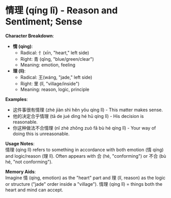 # **情理 (qíng lǐ) - Reason and Sentiment; Sense**

**Character Breakdown**:  
- **情 (qíng)**:
  - Radical: 忄(xīn, "heart," left side)
  - Right: 青 (qīng, "blue/green/clear")
  - Meaning: emotion, feeling  
- **理 (lǐ)**:
  - Radical: 王(wáng, "jade," left side)
  - Right: 里 (lǐ, "village/inside")
  - Meaning: reason, logic, principle

**Examples**:  
- 这件事很有情理 (zhè jiàn shì hěn yǒu qíng lǐ) - This matter makes sense.  
- 他的决定合乎情理 (tā de jué dìng hé hū qíng lǐ) - His decision is reasonable.  
- 你这种做法不合情理 (nǐ zhè zhǒng zuò fǎ bù hé qíng lǐ) - Your way of doing this is unreasonable.

**Usage Notes**:  
情理 (qíng lǐ) refers to something in accordance with both emotion (情 qíng) and logic/reason (理 lǐ). Often appears with 合 (hé, "conforming") or 不合 (bù hé, "not conforming").

**Memory Aids**:  
Imagine 情 (qíng, emotion) as the "heart" part and 理 (lǐ, reason) as the logic or structure ("jade" order inside a "village"). 情理 (qíng lǐ) = things both the heart and mind can accept.